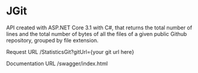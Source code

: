 # JGit
API created with ASP.NET Core 3.1 with C#, that returns the total number of lines and the total number of bytes of all the files of a given public Github repository, grouped by file extension.


Request URL
/StatisticsGit?gitUrl={your git url here}

Documentation URL
/swagger/index.html
